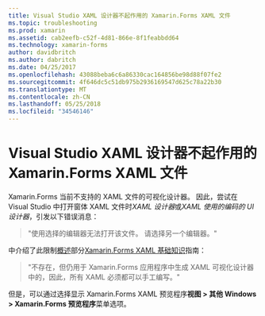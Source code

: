 ```yaml
---
title: Visual Studio XAML 设计器不起作用的 Xamarin.Forms XAML 文件
ms.topic: troubleshooting
ms.prod: xamarin
ms.assetid: cab2eefb-c52f-4d81-866e-8f1feabbdd64
ms.technology: xamarin-forms
author: davidbritch
ms.author: dabritch
ms.date: 04/25/2017
ms.openlocfilehash: 43088beba6c6a86330cac164856be98d88f07fe2
ms.sourcegitcommit: 4f646dc5c51db975b2936169547d625c78a22b30
ms.translationtype: MT
ms.contentlocale: zh-CN
ms.lasthandoff: 05/25/2018
ms.locfileid: "34546146"
---
```

# <a name="why-doesnt-the-visual-studio-xaml-designer-work-for-xamarinforms-xaml-files"></a>Visual Studio XAML 设计器不起作用的 Xamarin.Forms XAML 文件

Xamarin.Forms 当前不支持的 XAML 文件的可视化设计器。 因此，尝试在 Visual Studio 中打开窗体 XAML 文件时*XAML 设计器*或*XAML 使用的编码的 UI 设计器*，引发以下错误消息：

> "使用选择的编辑器无法打开该文件。 请选择另一个编辑器。"

中介绍了此限制[概述](~/xamarin-forms/xaml/xaml-basics/index.md#Overview)部分[Xamarin.Forms XAML 基础知识](~/xamarin-forms/xaml/xaml-basics/index.md)指南：

> "不存在，但仍用于 Xamarin.Forms 应用程序中生成 XAML 可视化设计器中的，因此，所有 XAML 必须都可以手工编写。"

但是，可以通过选择显示 Xamarin.Forms XAML 预览程序**视图 > 其他 Windows > Xamarin.Forms 预览程序**菜单选项。
